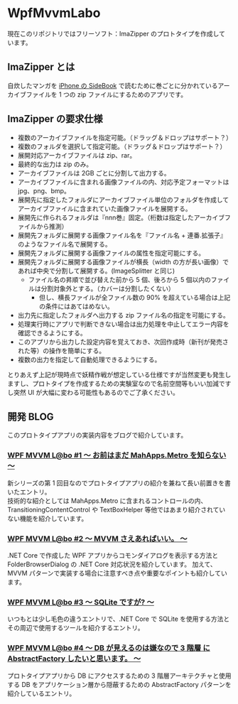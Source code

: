# WpfMvvmLabo
現在このリポジトリではフリーソフト：ImaZipper のプロトタイプを作成しています。

## ImaZipper とは
自炊したマンガを [iPhone の SideBook](https://apps.apple.com/jp/app/sidebooks/id409777225) で読むために巻ごとに分かれているアーカイブファイルを 1 つの zip ファイルにするためのアプリです。

## ImaZipper の要求仕様
- 複数のアーカイブファイルを指定可能。（ドラッグ＆ドロップはサポート？）
- 複数のフォルダを選択して指定可能。（ドラッグ＆ドロップはサポート？）
- 展開対応アーカイブファイルは zip、rar。
- 最終的な出力は zip のみ。
- アーカイブファイルは 2GB ごとに分割して出力する。
- アーカイブファイルに含まれる画像ファイルの内、対応予定フォーマットは jpg、png、bmp。
- 展開先に指定したフォルダにアーカイブファイル単位のフォルダを作成してアーカイブファイルに含まれていた画像ファイルを展開する。
- 展開先に作られるフォルダは『nnn巻』固定。（桁数は指定したアーカイブファイルから推測）
- 展開先フォルダに展開する画像ファイル名を『ファイル名 + 連番.拡張子』のようなファイル名で展開する。
- 展開先フォルダに展開する画像ファイルの属性を指定可能にする。
- 展開先フォルダに展開する画像ファイルが横長（width の方が長い画像）であれば中央で分割して展開する。(ImageSplitter と同じ)
    - ファイル名の昇順で並び替えた前から 5 個、後ろから 5 個以内のファイルは分割対象外とする。（カバーは分割したくない）
        - 但し、横長ファイルが全ファイル数の 90% を超えている場合は上記の条件にはあてはめない。
- 出力先に指定したフォルダへ出力する zip ファイル名の指定を可能にする。
- 処理実行時にアプリで判断できない場合は出力処理を中止してエラー内容を確認できるようにする。
- このアプリから出力した設定内容を覚えておき、次回作成時（新刊が発売された等）の操作を簡単にする。
- 複数の出力を指定して自動処理できるようにする。

とりあえず上記が現時点で妖精作戦が想定している仕様ですが当然変更も発生しますし、プロトタイプを作成するための実験室なので名前空間等もいい加減ですし突然 UI が大幅に変わる可能性もあるのでご了承ください。

## 開発 BLOG
このプロトタイプアプリの実装内容をブログで紹介しています。

### [WPF MVVM L@bo #1 ～ お前はまだ MahApps.Metro を知らない ～](https://elf-mission.net/programming/wpf/mvvm-labo/phase01/)
新シリーズの第 1 回目なのでプロトタイプアプリの紹介を兼ねて長い前置きを書いたエントリ。  
技術的な紹介としては MahApps.Metro に含まれるコントロールの内、TransitioningContentControl や TextBoxHelper 等他ではあまり紹介されていない機能を紹介しています。

### [WPF MVVM L@bo #2 ～ MVVM さえあればいい。 ～](https://elf-mission.net/programming/wpf/mvvm-labo/phase02/)
.NET Core で作成した WPF アプリからコモンダイアログを表示する方法と FolderBrowserDialog の .NET Core 対応状況を紹介しています。
加えて、MVVM パターンで実装する場合に注意すべき点や重要なポイントも紹介しています。

### [WPF MVVM L@bo #3 ～ SQLite ですが? ～](https://elf-mission.net/programming/wpf/mvvm-labo/phase03/)
いつもとは少し毛色の違うエントリで、.NET Core で SQLite を使用する方法とその周辺で使用するツールを紹介するエントリ。

### [WPF MVVM L@bo #4 ～ DB が見えるのは嫌なので 3 階層 に AbstractFactory したいと思います。 ～](https://elf-mission.net/programming/wpf/mvvm-labo/phase04/)
プロトタイプアプリから DB にアクセスするための 3 階層アーキテクチャと使用する DB をアプリケーション層から隠蔽するための AbstractFactory パターンを紹介しているエントリ。


